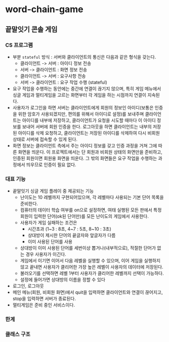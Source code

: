 # word-chain-game
## 끝말잇기 콘솔 게임

### CS 프로그램

- 부분 `stateful` 방식 : 서버와 클라이언트의 통신은 다음과 같은 형식을 갖는다.
  - 클라이언트 -> 서버 : 아이디 정보 전송
  - 서버 -> 클라이언트 : 화면 정보 전송
  - 클라이언트 -> 서버 : 요구사항 전송
  - 서버 -> 클라이언트 : 요구 작업 수행 (stateful)
- 요구 작업을 수행하는 동안에는 중간에 연결이 끊기지 않으며, 특히 게임 메뉴에서 싱글 게임과 멀티게임을 고르는 화면부터 각 게임을 하는 시점까지 연결이 지속된다. 
- 사용자가 로그인을 하면 서버는 클라이언트에게 회원의 정보인 아이디(보통은 인증을 위한 암호가 사용되겠지만, 편의를 위해서 아이디로 설정)를 보내주며 클라이언트는 아이디를 내부에 저장하고, 클라이언트가 요청을 시도할 때마다 이 아이디 정보를 보내어 서버에 회원 인증을 한다. 로그아웃을 하면 클라이언트는 내부의 저장된 아이디를 삭제 요청하고, 클라이언트는 저장된 아이디를 삭제하여 다시 비회원 상태로 서버에 접속할 수 있게 된다.
- 화면 정보는 클라이언트 측에서 주는 아이디 정보를 갖고 인증 과정을 거쳐 그에 따른 화면을 띄운다. 이 프로젝트에서는 단 회원과 비회원 상태의 화면만을 준비하고, 인증된 회원이면 회원용 화면을 띄운다. 그 밖의 화면들은 요구 작업을 수행하는 과정에서 띄우므로 인증이 필요 없다.

### 대표 기능

- 끝말잇기 싱글 게임 플레이 중 제공되는 기능
  - 난이도는 10 레벨까지 구현되어있으며, 각 레벨마다 사용되는 기본 단어 목록을 준비한다.
  - 컴퓨터의 데이터 학습 여부를 on으로 설정하면, 여태 실행된 모든 판에서 특정 회원이 입력한 단어(ok된 단어만)를 모든 난이도의 게임에서 사용한다.
  - 사용자가 게임 실패하는 조건은
    - 시간초과 (1~3 : 8초, 4~7 : 5초, 8~10 : 3초)
    - 상대방이 제시한 단어의 끝글자와 앞글자가 다름
    - 이미 사용된 단어를 사용
  - 상대방이 이미 사용된 단어를 세번이상 뽑거나(내부적으로), 적절한 단어가 없는 경우 사용자가 이긴다.
  - 게임에서 이기면 이어서 다음 레벨을 실행할 수 있으며, 이어 게임을 실행하지 않고 끝내면 사용자가 클리어한 가장 높은 레벨이 사용자의 데이터에 저장된다.
  - 불러오기를 선택하면 레벨 1부터 사용자가 클리어한 레벨까지 선택이 가능하다.
  - 설정에 들어가면 상대방의 이름을 정할 수 있다
- 로그인, 로그아웃
- 메인 메뉴(회원, 비회원 화면)에서 quit을 입력하면 클라이언트와 연결이 끊어지고, stop을 입력하면 서버가 종료된다.
- 멀티게임은 준비 중인 서비스이다.

### 한계

### 클래스 구조

